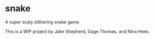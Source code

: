 # snake
A super scaly slithering snake game.

This is a WIP project by Jake Shepherd, Gage Thomas, and Nina Hees.
